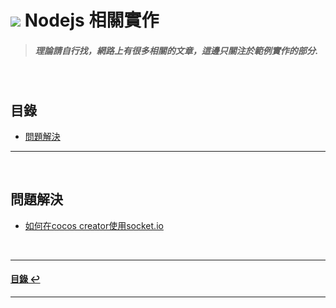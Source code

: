 # ![](https://drive.google.com/uc?id=10INx5_pkhMcYRdx_OO4rXNXxcsvPtBYq) Nodejs 相關實作

> ##### 理論請自行找，網路上有很多相關的文章，這邊只關注於範例實作的部分.

<br>

<!--ts-->
## 目錄
* [問題解決](#問題解決)
<!--te-->

---
<br>

## 問題解決
* [如何在cocos creator使用socket.io](https://github.com/RC-Dev-Tech/note-2023-0328-a) <br>

<br>

---
<!--ts-->
#### [目錄 ↩](#目錄)
<!--te-->
---

